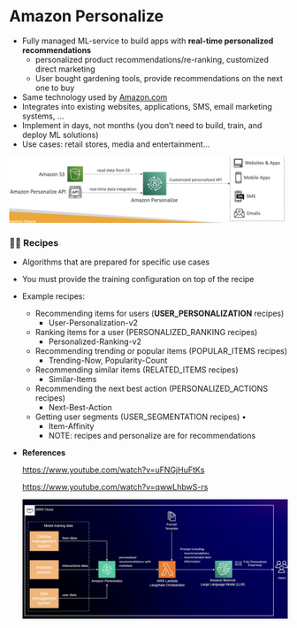# Amazon Personalize

- Fully managed ML-service to build apps with **real-time personalized recommendations**
    - personalized product recommendations/re-ranking, customized direct marketing
    - User bought gardening tools, provide recommendations on the next one to buy
- Same technology used by [Amazon.com](http://amazon.com/)
- Integrates into existing websites, applications, SMS, email marketing systems, …
- Implement in days, not months (you don’t need to build, train, and deploy ML solutions)
- Use cases: retail stores, media and entertainment…

![image.png](Amazon%20Personalize%20176d5f4e5b4f809a8737d9333ef0707b/image.png)

### **🧑‍🍳 Recipes**

- Algorithms that are prepared for specific use cases
- You must provide the training configuration on top of the recipe
- Example recipes:
    - Recommending items for users (**USER_PERSONALIZATION** recipes)
        - User-Personalization-v2
    - Ranking items for a user (PERSONALIZED_RANKING recipes)
        - Personalized-Ranking-v2
    - Recommending trending or popular items (POPULAR_ITEMS recipes)
        - Trending-Now, Popularity-Count
    - Recommending similar items (RELATED_ITEMS recipes)
        - Similar-Items
    - Recommending the next best action (PERSONALIZED_ACTIONS recipes)
        - Next-Best-Action
    - Getting user segments (USER_SEGMENTATION recipes) •
        - Item-Affinity
        - NOTE: recipes and personalize are for recommendations

- **References**
    
    https://www.youtube.com/watch?v=uFNGjHuFtKs
    
    https://www.youtube.com/watch?v=qwwLhbwS-rs
    
    ![image.png](Amazon%20Personalize%20176d5f4e5b4f809a8737d9333ef0707b/image%201.png)